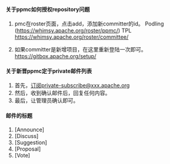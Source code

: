 
#### 关于ppmc如何授权repository问题
1. pmc在roster页面，点击add，添加新committer的id。
   Podling (https://whimsy.apache.org/roster/ppmc/)
   TPL https://whimsy.apache.org/roster/committee/
     
     
2. 如果committer是新增项目，在这里重新登陆一次即可。https://gitbox.apache.org/setup/     
   
   
#### 关于新晋ppmc定于private邮件列表
1. 首先，订阅private-subscribe@xxx.apache.org
2. 然后，收到确认邮件后，回复任何内容。
3. 最后，让管理员确认即可。


#### 邮件的标题
1. [Announce]
2. [Discuss]
3. [Suggestion]
4. [Proposal]
5. [Vote]   
    
